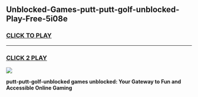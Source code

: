 
## Unblocked-Games-putt-putt-golf-unblocked-Play-Free-5i08e
<h3>
<a href="https://premium76.site?title=putt-putt-golf-unblocked&ref=10A">CLICK TO PLAY</a></h3>
<hr>

<h3>
<a href="https://premium76.site?title=putt-putt-golf-unblocked&ref=10A">CLICK 2 PLAY</a>
  
</h3>

<a href="https://premium76.site?title=putt-putt-golf-unblocked&ref=10A"><img src="https://clearcache.store/games.png"></a>


**putt-putt-golf-unblocked games unblocked: Your Gateway to Fun and Accessible Online Gaming**
